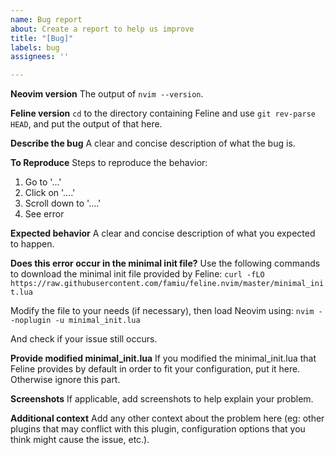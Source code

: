 ```yaml
---
name: Bug report
about: Create a report to help us improve
title: "[Bug]"
labels: bug
assignees: ''

---
```


**Neovim version**
The output of `nvim --version`.

**Feline version**
`cd` to the directory containing Feline and use `git rev-parse HEAD`, and put the output of that here.

**Describe the bug**
A clear and concise description of what the bug is.

**To Reproduce**
Steps to reproduce the behavior:
1. Go to '...'
2. Click on '....'
3. Scroll down to '....'
4. See error

**Expected behavior**
A clear and concise description of what you expected to happen.

**Does this error occur in the minimal init file?**
Use the following commands to download the minimal init file provided by Feline:
`curl -fLO https://raw.githubusercontent.com/famiu/feline.nvim/master/minimal_init.lua`

Modify the file to your needs (if necessary), then load Neovim using:
`nvim --noplugin -u minimal_init.lua`

And check if your issue still occurs.

**Provide modified minimal_init.lua**
If you modified the minimal_init.lua that Feline provides by default in order to fit your configuration, put it here. Otherwise ignore this part.

**Screenshots**
If applicable, add screenshots to help explain your problem.

**Additional context**
Add any other context about the problem here (eg: other plugins that may conflict with this plugin, configuration options that you think might cause the issue, etc.).
